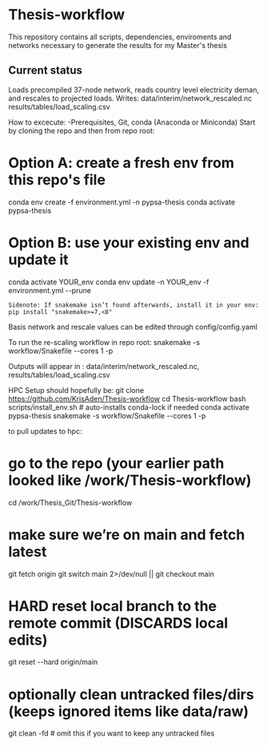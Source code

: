 # Thesis-workflow
This repository contains all scripts, dependencies, enviroments and networks necessary to generate the results for my Master's thesis

 ## Current status
 Loads precompiled 37-node network, reads country level electricity deman, and rescales to projected loads.
 Writes:
 data/interim/network_rescaled.nc
results/tables/load_scaling.csv

How to excecute:
 -Prerequisites, Git, conda (Anaconda or Miniconda)
Start by cloning the repo and then from repo root:

# Option A: create a fresh env from this repo's file
conda env create -f environment.yml -n pypsa-thesis
conda activate pypsa-thesis

# Option B: use your existing env  and update it
conda activate YOUR_env
conda env update -n YOUR_env -f environment.yml --prune

    Sidenote: If snakemake isn’t found afterwards, install it in your env:  pip install "snakemake>=7,<8"

Basis network and rescale values can be edited through config/config.yaml

To run the re-scaling workflow in repo root:
snakemake -s workflow/Snakefile --cores 1 -p

Outputs will appear in : data/interim/network_rescaled.nc, results/tables/load_scaling.csv


HPC Setup should hopefully be:
git clone https://github.com/KrisAden/Thesis-workflow
cd Thesis-workflow
bash scripts/install_env.sh           # auto-installs conda-lock if needed
conda activate pypsa-thesis
snakemake -s workflow/Snakefile --cores 1 -p


to pull updates to hpc:
# go to the repo (your earlier path looked like /work/Thesis-workflow)
cd /work/Thesis_Git/Thesis-workflow

# make sure we’re on main and fetch latest
git fetch origin
git switch main 2>/dev/null || git checkout main

# HARD reset local branch to the remote commit (DISCARDS local edits)
git reset --hard origin/main

# optionally clean untracked files/dirs (keeps ignored items like data/raw)
git clean -fd   # omit this if you want to keep any untracked files
